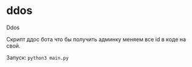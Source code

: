 # ddos
Ddos

Скрипт ддос бота что бы получить админку меняем все id в коде на свой. 

Запуск: <code>python3 main.py</code>
